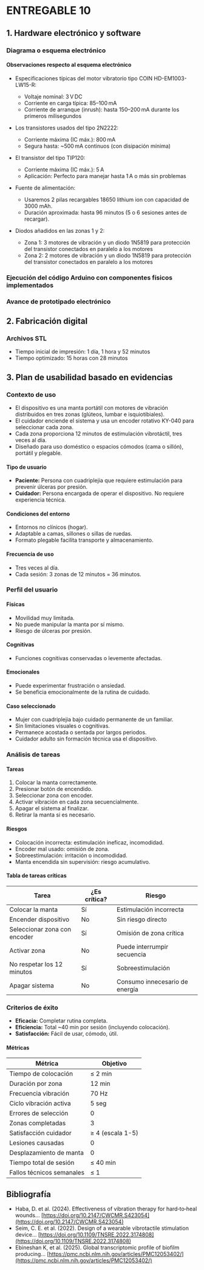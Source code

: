 
# ENTREGABLE 10

## 1. Hardware electrónico y software

### Diagrama o esquema electrónico

#### Observaciones respecto al esquema electrónico

- Especificaciones típicas del motor vibratorio tipo COIN HD-EM1003-LW15-R:
  - Voltaje nominal: 3 V DC
  - Corriente en carga típica: 85–100 mA
  - Corriente de arranque (inrush): hasta 150–200 mA durante los primeros milisegundos

- Los transistores usados del tipo 2N2222:
  - Corriente máxima (IC máx.): 800 mA
  - Segura hasta: ~500 mA continuos (con disipación mínima)

- El transistor del tipo TIP120:
  - Corriente máxima (IC máx.): 5 A
  - Aplicación: Perfecto para manejar hasta 1 A o más sin problemas

- Fuente de alimentación:
  - Usaremos 2 pilas recargables 18650 lithium ion con capacidad de 3000 mAh.
  - Duración aproximada: hasta 96 minutos (5 o 6 sesiones antes de recargar).

- Diodos añadidos en las zonas 1 y 2:
  - Zona 1: 3 motores de vibración y un diodo 1N5819 para protección del transistor conectados en paralelo a los motores
  - Zona 2: 2 motores de vibración y un diodo 1N5819 para protección del transistor conectados en paralelo a los motores

### Ejecución del código Arduino con componentes físicos implementados

### Avance de prototipado electrónico

## 2. Fabricación digital

### Archivos STL

- Tiempo inicial de impresión: 1 día, 1 hora y 52 minutos
- Tiempo optimizado: 15 horas con 28 minutos

## 3. Plan de usabilidad basado en evidencias

### Contexto de uso

- El dispositivo es una manta portátil con motores de vibración distribuidos en tres zonas (glúteos, lumbar e isquiotibiales).
- El cuidador enciende el sistema y usa un encoder rotativo KY-040 para seleccionar cada zona.
- Cada zona proporciona 12 minutos de estimulación vibrotáctil, tres veces al día.
- Diseñado para uso doméstico o espacios cómodos (cama o sillón), portátil y plegable.

#### Tipo de usuario

- **Paciente:** Persona con cuadriplejia que requiere estimulación para prevenir úlceras por presión.
- **Cuidador:** Persona encargada de operar el dispositivo. No requiere experiencia técnica.

#### Condiciones del entorno

- Entornos no clínicos (hogar).
- Adaptable a camas, sillones o sillas de ruedas.
- Formato plegable facilita transporte y almacenamiento.

#### Frecuencia de uso

- Tres veces al día.
- Cada sesión: 3 zonas de 12 minutos = 36 minutos.

### Perfil del usuario

#### Físicas

- Movilidad muy limitada.
- No puede manipular la manta por sí mismo.
- Riesgo de úlceras por presión.

#### Cognitivas

- Funciones cognitivas conservadas o levemente afectadas.

#### Emocionales

- Puede experimentar frustración o ansiedad.
- Se beneficia emocionalmente de la rutina de cuidado.

#### Caso seleccionado

- Mujer con cuadriplejia bajo cuidado permanente de un familiar.
- Sin limitaciones visuales o cognitivas.
- Permanece acostada o sentada por largos periodos.
- Cuidador adulto sin formación técnica usa el dispositivo.

### Análisis de tareas

#### Tareas

1. Colocar la manta correctamente.
2. Presionar botón de encendido.
3. Seleccionar zona con encoder.
4. Activar vibración en cada zona secuencialmente.
5. Apagar el sistema al finalizar.
6. Retirar la manta si es necesario.

#### Riesgos

- Colocación incorrecta: estimulación ineficaz, incomodidad.
- Encoder mal usado: omisión de zona.
- Sobreestimulación: irritación o incomodidad.
- Manta encendida sin supervisión: riesgo acumulativo.

#### Tabla de tareas críticas

| Tarea | ¿Es crítica? | Riesgo |
| --- | --- | --- |
| Colocar la manta | Sí | Estimulación incorrecta |
| Encender dispositivo | No | Sin riesgo directo |
| Seleccionar zona con encoder | Sí | Omisión de zona crítica |
| Activar zona | No | Puede interrumpir secuencia |
| No respetar los 12 minutos | Sí | Sobreestimulación |
| Apagar sistema | No | Consumo innecesario de energía |

### Criterios de éxito

- **Eficacia:** Completar rutina completa.
- **Eficiencia:** Total ~40 min por sesión (incluyendo colocación).
- **Satisfacción:** Fácil de usar, cómodo, útil.

#### Métricas

| Métrica | Objetivo |
| --- | --- |
| Tiempo de colocación | ≤ 2 min |
| Duración por zona | 12 min |
| Frecuencia vibración | 70 Hz |
| Ciclo vibración activa | 5 seg |
| Errores de selección | 0 |
| Zonas completadas | 3 |
| Satisfacción cuidador | ≥ 4 (escala 1-5) |
| Lesiones causadas | 0 |
| Desplazamiento de manta | 0 |
| Tiempo total de sesión | ≤ 40 min |
| Fallos técnicos semanales | ≤ 1 |

## Bibliografía

- Haba, D. et al. (2024). Effectiveness of vibration therapy for hard‑to‑heal wounds... [https://doi.org/10.2147/CWCMR.S423054](https://doi.org/10.2147/CWCMR.S423054)
- Seim, C. E. et al. (2022). Design of a wearable vibrotactile stimulation device... [https://doi.org/10.1109/TNSRE.2022.3174808](https://doi.org/10.1109/TNSRE.2022.3174808)
- Ebineshan K, et al. (2025). Global transcriptomic profile of biofilm producing... [https://pmc.ncbi.nlm.nih.gov/articles/PMC12053402/](https://pmc.ncbi.nlm.nih.gov/articles/PMC12053402/)

